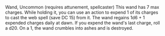 Wand, Uncommon (requires attunement, spellcaster) This wand has 7 max charges. While holding it, you can use an action to expend 1 of its charges to cast the web spell (save DC 15) from it. The wand regains 1d6 + 1 expended charges daily at dawn. If you expend the wand's last charge, roll a d20. On a 1, the wand crumbles into ashes and is destroyed.